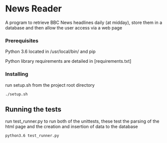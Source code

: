 # News Reader

A program to retrieve BBC News headlines daily (at midday), store them in a database and then allow the user access via a web page

### Prerequisites

Python 3.6 located in /usr/local/bin/ and pip

Python library requirements are detailed in [requirements.txt]

### Installing

run setup.sh from the project root directory

```
./setup.sh
```

## Running the tests

run test_runner.py to run both of the unittests, these test the parsing of the html page and the creation and insertion 
of data to the database

```angular2html
python3.6 test_runner.py
```